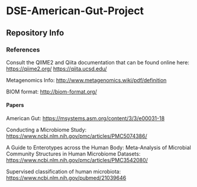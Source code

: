 # DSE-American-Gut-Project

## Repository Info



### References

Consult the QIIME2 and Qiita documentation that can be found online here:
https://qiime2.org/
https://qiita.ucsd.edu/

Metagenomics Info: http://www.metagenomics.wiki/pdf/definition

BIOM format: http://biom-format.org/

#### Papers

American Gut: https://msystems.asm.org/content/3/3/e00031-18

Conducting a Microbiome Study: https://www.ncbi.nlm.nih.gov/pmc/articles/PMC5074386/

A Guide to Enterotypes across the Human Body: Meta-Analysis of Microbial Community Structures in Human Microbiome Datasets:
https://www.ncbi.nlm.nih.gov/pmc/articles/PMC3542080/

Supervised classification of human microbiota: https://www.ncbi.nlm.nih.gov/pubmed/21039646
